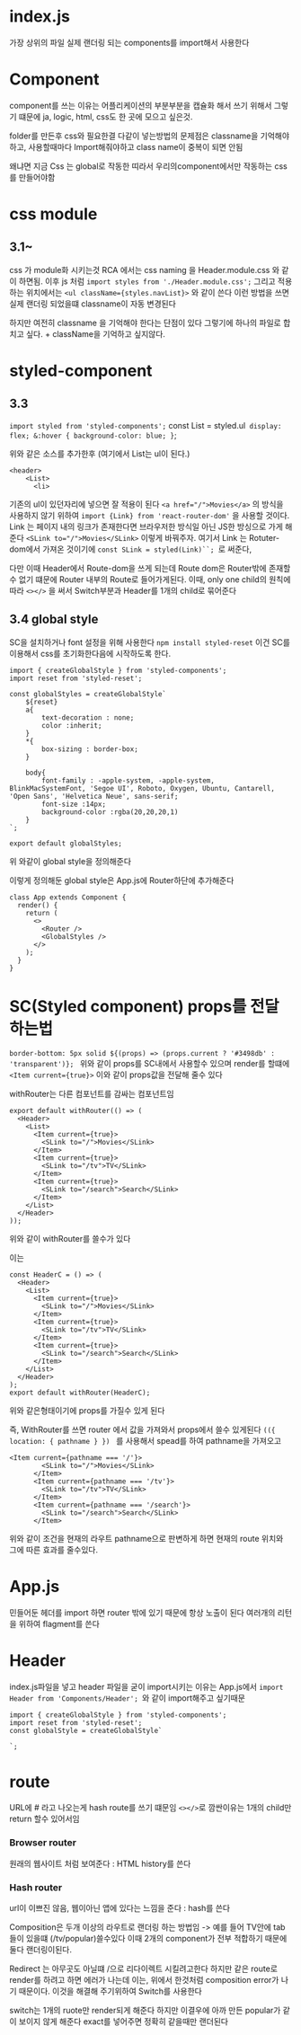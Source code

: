 # index.js

가장 상위의 파일
실제 랜더링 되는 components를 import해서 사용한다

# Component

component를 쓰는 이유는 어플리케이션의 부분부분을 캡슐화 해서 쓰기 위해서
그렇기 떄문에 ja, logic, html, css도 한 곳에 모으고 싶은것.

folder를 만든후 css와 필요한결 다같이 넣는방법의 문제점은 classname을 기억해야하고,
사용할때마다 Import해줘야하고 class name이 중복이 되면 안됨

왜냐면 지금 Css 는 global로 작동한 띠라서 우리의component에서만 작동하는 css를 만들어야함

# css module

## 3.1~

css 가 module화 시키는것
RCA 에서는 css naming 을 Header.module.css 와 같이 하면됨.
이후 js 처럼 `import styles from './Header.module.css';`
그리고 적용하는 위치에서는 `<ul className={styles.navList}>` 와 같이 쓴다
이런 방법을 쓰면 실제 랜더링 되었을떄 classname이 자동 변경된다

하지만 여전히 classname 을 기억해야 한다는 단점이 있다
그렇기에 하나의 파일로 합치고 싶다. + className을 기억하고 싶지않다.

# styled-component

## 3.3

`import styled from 'styled-components';`
const List = styled.ul` display: flex; &:hover { background-color: blue; }`;

위와 같은 소스를 추가한후 (여기에서 List는 ul이 된다.)

```
<header>
    <List>
      <li>
```

기존의 ul이 있던자리에 넣으면 잘 적용이 된다
`<a href="/">Movies</a>` 의 방식을 사용하지 않기 위하여
`import {Link} from 'react-router-dom'`
을 사용할 것이다.
Link 는 페이지 내의 링크가 존재한다면 브라우저한 방식일 아닌 JS한 방싱으로 가게 해준다
`<SLink to="/">Movies</SLink>` 이렇게 바꿔주자.
여기서 Link 는 Rotuter-dom에서 가져온 것이기에 ` const SLink = styled(Link)``;  `로 써준다,

다만 이때 Header에서 Route-dom을 쓰게 되는데 Route dom은 Router밖에 존재할수 없기 떄문에
Router 내부의 Route로 들어가게된다.
이때, only one child의 원칙에 따라 `<></>` 을 써서 Switch부분과 Header를 1개의 child로 묶어준다

## 3.4 global style

SC을 설치하거나 font 설정을 위해 사용한다
`npm install styled-reset`
이건 SC를 이용해서 css를 초기화한다음에 시작하도록 한다.

```
import { createGlobalStyle } from 'styled-components';
import reset from 'styled-reset';

const globalStyles = createGlobalStyle`
    ${reset}
    a{
        text-decoration : none;
        color :inherit;
    }
    *{
        box-sizing : border-box;
    }

    body{
        font-family : -apple-system, -apple-system, BlinkMacSystemFont, 'Segoe UI', Roboto, Oxygen, Ubuntu, Cantarell, 'Open Sans', 'Helvetica Neue', sans-serif;
        font-size :14px;
        background-color :rgba(20,20,20,1)
    }
`;

export default globalStyles;
```

위 와같이 global style을 정의해준다

이렇게 정의해둔 global style은 App.js에 Router하단에 추가해준다

```
class App extends Component {
  render() {
    return (
      <>
        <Router />
        <GlobalStyles />
      </>
    );
  }
}
```

# SC(Styled component) props를 전달하는법

`border-bottom: 5px solid ${(props) => (props.current ? '#3498db' : 'transparent')}; `
위와 같이 props를 SC내에서 사용할수 있으며
render를 할떄에
`<Item current={true}>` 이와 같이 props값을 전달해 줄수 있다

withRouter는 다른 컴포넌트를 감싸는 컴포넌트임

```
export default withRouter(() => (
  <Header>
    <List>
      <Item current={true}>
        <SLink to="/">Movies</SLink>
      </Item>
      <Item current={true}>
        <SLink to="/tv">TV</SLink>
      </Item>
      <Item current={true}>
        <SLink to="/search">Search</SLink>
      </Item>
    </List>
  </Header>
));
```

위와 같이 withRouter를 쓸수가 있다

이는

```
const HeaderC = () => (
  <Header>
    <List>
      <Item current={true}>
        <SLink to="/">Movies</SLink>
      </Item>
      <Item current={true}>
        <SLink to="/tv">TV</SLink>
      </Item>
      <Item current={true}>
        <SLink to="/search">Search</SLink>
      </Item>
    </List>
  </Header>
);
export default withRouter(HeaderC);
```

위와 같은형태이기에 props를 가질수 있게 된다

즉, WithRouter를 쓰면 router 에서 값을 가져와서 props에서 쓸수 있게된다
`(({ location: { pathname } }) ` 를 사용해서 spead를 하여
pathname을 가져오고

```
<Item current={pathname === '/'}>
        <SLink to="/">Movies</SLink>
      </Item>
      <Item current={pathname === '/tv'}>
        <SLink to="/tv">TV</SLink>
      </Item>
      <Item current={pathname === '/search'}>
        <SLink to="/search">Search</SLink>
      </Item>
```

위와 같이 조건을 현재의 라우트 pathname으로 판변하게 하면 현재의
route 위치와 그에 따른 효과를 줄수있다.

# App.js

민들어둔 헤더를 import 하면 router 밖에 있기 때문에 항상 노출이 된다
여러개의 리턴을 위하여 flagment를 쓴다

# Header

index.js파일을 넣고 header 파일을 굳이 import시키는 이유는
App.js에서 `import Header from 'Components/Header'; `와 같이 import해주고 싶기때문

```
import { createGlobalStyle } from 'styled-components';
import reset from 'styled-reset';
const globalStyle = createGlobalStyle`

`;
```

# route

URL에 # 라고 나오는게 hash route를 쓰기 떄문임
`<></>`로 깜싼이유는 1개의 child만 return 할수 있어서임

### Browser router

원래의 웹사이트 처럼 보여준다 : HTML history를 쓴다

### Hash router

url이 이쁘진 않음, 웹이아닌 앱에 있다는 느낌을 준다 : hash를 쓴다

Composition은 두개 이상의 라우트로 랜더링 하는 방법임
-> 예를 들어 TV안에 tab 들이 있을떄 (/tv/popular)쓸수있다
이때 2개의 component가 전부 적합하기 때문에 둘다 랜더링이된다.

Redirect 는 아무곳도 아닐떄 /으로 리다이렉트 시킬려고한다
하지만 같은 route로 render를 하려고 하면 에러가 나는데 이는, 위에서 한것처럼 composition error가
나기 때문이다. 이것을 해결해 주기위하여 Switch를 사용한다

switch는 1개의 ruote만 render되게 해준다
하지만 이결우에 아까 만든 popular가 같이 보이지 않게 해준다 exact를 넣어주면 정확히 같을때만 랜더된다
